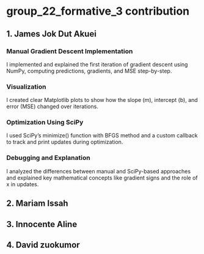 # group_22_formative_3 contribution

## 1. James Jok Dut Akuei

### Manual Gradient Descent Implementation
I implemented and explained the first iteration of gradient descent using NumPy, computing predictions, gradients, and MSE step-by-step.

### Visualization
I created clear Matplotlib plots to show how the slope (m), intercept (b), and error (MSE) changed over iterations.

### Optimization Using SciPy
I used SciPy’s minimize() function with BFGS method and a custom callback to track and print updates during optimization.

### Debugging and Explanation
I analyzed the differences between manual and SciPy-based approaches and explained key mathematical concepts like gradient signs and the role of x in updates.

## 2. Mariam Issah

###

###

## 3. Innocente Aline

###

###

## 4. David zuokumor 

###

###
